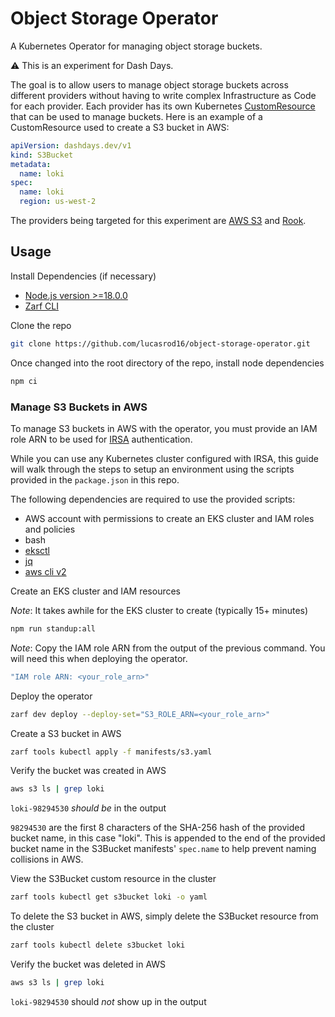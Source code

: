 # Object Storage Operator

A Kubernetes Operator for managing object storage buckets.

⚠️ This is an experiment for Dash Days.

The goal is to allow users to manage object storage buckets across different providers without having to write complex Infrastructure as Code for each provider. Each provider has its own Kubernetes [CustomResource](https://kubernetes.io/docs/concepts/extend-kubernetes/api-extension/custom-resources/) that can be used to manage buckets. Here is an example of a CustomResource used to create a S3 bucket in AWS:

```yaml
apiVersion: dashdays.dev/v1
kind: S3Bucket
metadata:
  name: loki
spec:
  name: loki
  region: us-west-2
```

The providers being targeted for this experiment are [AWS S3](https://aws.amazon.com/s3/) and [Rook](https://github.com/rook/rook).

## Usage

Install Dependencies (if necessary)

- [Node.js version >=18.0.0](https://nodejs.org/en/download)
- [Zarf CLI](https://docs.zarf.dev/docs/getting-started/installing-zarf)

Clone the repo

```bash
git clone https://github.com/lucasrod16/object-storage-operator.git
```

Once changed into the root directory of the repo, install node dependencies

```bash
npm ci
```

### Manage S3 Buckets in AWS

To manage S3 buckets in AWS with the operator, you must provide an IAM role ARN to be used for [IRSA](https://docs.aws.amazon.com/eks/latest/userguide/iam-roles-for-service-accounts.html) authentication.

While you can use any Kubernetes cluster configured with IRSA, this guide will walk through the steps to setup an environment using the scripts provided in the `package.json` in this repo.

The following dependencies are required to use the provided scripts:

- AWS account with permissions to create an EKS cluster and IAM roles and policies
- bash
- [eksctl](https://eksctl.io/installation/)
- [jq](https://jqlang.github.io/jq/download/)
- [aws cli v2](https://docs.aws.amazon.com/cli/latest/userguide/getting-started-install.html)

Create an EKS cluster and IAM resources

*Note*: It takes awhile for the EKS cluster to create (typically 15+ minutes)

```bash
npm run standup:all
```

*Note*: Copy the IAM role ARN from the output of the previous command. You will need this when deploying the operator.

```bash
"IAM role ARN: <your_role_arn>"
```

Deploy the operator

```bash
zarf dev deploy --deploy-set="S3_ROLE_ARN=<your_role_arn>"
```

Create a S3 bucket in AWS

```bash
zarf tools kubectl apply -f manifests/s3.yaml
```

Verify the bucket was created in AWS

```bash
aws s3 ls | grep loki
```

`loki-98294530` *should be* in the output

`98294530` are the first 8 characters of the SHA-256 hash of the provided bucket name, in this case "loki". This is appended to the end of the provided bucket name in the S3Bucket manifests' `spec.name` to help prevent naming collisions in AWS.

View the S3Bucket custom resource in the cluster

```bash
zarf tools kubectl get s3bucket loki -o yaml
```

To delete the S3 bucket in AWS, simply delete the S3Bucket resource from the cluster

```bash
zarf tools kubectl delete s3bucket loki
```

Verify the bucket was deleted in AWS

```bash
aws s3 ls | grep loki
```

`loki-98294530` should *not* show up in the output
